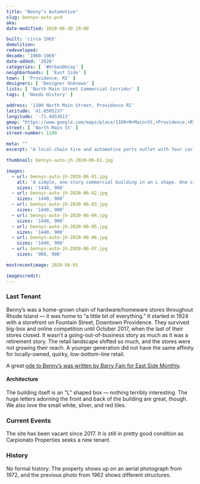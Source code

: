 ```yaml
---
title: "Benny’s Automotive"
slug: bennys-auto-pvd
aka:
date-modified: 2020-06-30 19:00

built: 'circa 1965'
demolition:
redeveloped: 
decade: '1960-1969'
date-added: '2020'
categories: [ '#UrbanDecay' ]
neighborhoods: [ 'East Side' ]
town: [ 'Providence, RI' ]
designers: [ 'Designer Unknown' ]
lists: [ 'North Main Street Commercial Corridor' ]
tags: [ 'Needs History' ]

address: '1100 North Main Street, Providence RI'
latitude: '41.8505237'
longitude: '-71.4053613'
gmap: "https://www.google.com/maps/place/1100+N+Main+St,+Providence,+RI+02904/@41.8505237,-71.4053613,17z/data=!3m1!4b1!4m5!3m4!1s0x89e444c24aacfcb3:0xae773d7e5aa9c02d!8m2!3d41.8505237!4d-71.4031726"
street: [ 'North Main St' ]
street-number: 1100

meta: ""
excerpt: "A local-chain tire and automotive parts outlet with four car-wide drive-through bays on a local retail corridor."

thumbnail: bennys-auto-jh-2020-06-01.jpg

images:
  - url: bennys-auto-jh-2020-06-01.jpg
    alt: 'A simple, one-story commercial building in an L shape. One side contains the retail store and the other leg of the L contains a garage three bays wide. Small one inch tiles in white and red cover some faces of the building.'
    sizes: '1440, 900'
  - url: bennys-auto-jh-2020-06-02.jpg
    sizes: '1440, 900'
  - url: bennys-auto-jh-2020-06-03.jpg
    sizes: '1440, 900'
  - url: bennys-auto-jh-2020-06-04.jpg
    sizes: '1440, 900'
  - url: bennys-auto-jh-2020-06-05.jpg
    sizes: '1440, 900'
  - url: bennys-auto-jh-2020-06-06.jpg
    sizes: '1440, 900'
  - url: bennys-auto-jh-2020-06-07.jpg
    sizes: '900, 900'

mostrecentimage: 2020-06-01

imagescredit: 
---
```


### Last Tenant

Benny’s was a home-grown chain of hardware/homeware stores throughout Rhode Island — it was home to “a little bit of everything.” It started in 1924 with a storefront on Fountain Street, Downtown Providence. They survived big-box and online competition until October 2017, when the last of their stores closed. It wasn’t a going-out-of-business story as much as it was a retirement story. The retail landscape shifted so much, and the stores were not growing their reach. A younger generation did not have the same affinity for locally-owned, quirky, low-bottom-line retail. 

A great [ode to Benny’s was written by Barry Fain for East Side Monthly](https://eastsidemonthly.com/stories/bidding-bennys-farewell,25156). 

#### Architecture

The building itself is an “L” shaped box — nothing terribly interesting. The huge letters adorning the front and back of the building are great, though. We also love the small white, silver, and red tiles. 


### Current Events

The site has been vacant since 2017. It is still in pretty good condition as Carpionato Properties seeks a new tenant. 


### History

No formal history. The property shows up on an aerial photograph from 1972, and the previous photo from 1962 shows different structures. 
